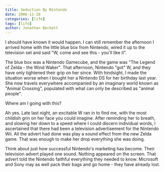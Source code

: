 ```yaml
---
title: Seduction By Nintendo
date: 2006-11-28
categories: [life]
tags: [life]
author: Jonathan Beckett
---
```


I should have known it would happen. I can still remember the afternoon I arrived home with the little blue box from Nintendo, wired it up to the television set and said "W, come and see this - you'll like it".

The blue box was a Nintendo Gamecube, and the game was "The Legend of Zelda - the Wind Waker". That afternoon, Nintendo "got" W, and they have only tightened their grip on her since. With hindsight, I made the situation worse when I bought her a Nintendo DS for her birthday last year. She now travels everywhere accompanied by an imaginary world known as "Animal Crossing", populated with what can only be described as "animal people".

Where am I going with this?

Ah yes. Late last night, an excitable W ran in to find me, with the most childish grin on her face you could imagine. After reminding her to breath, and slowing her down to a speed where I could discern individual words, I ascertained that there had been a television advertisement for the Nintendo Wii. All the advert had done was play a sound effect from the new Zelda game. That was enough to make her drop everything she was doing.

Think about just how successful Nintendo's marketing has become. Their television advert played one sound. Nothing appeared on the screen. That advert told the Nintendo faithful everything they needed to know. Microsoft and Sony may as well pack their bags and go home - they have already lost.